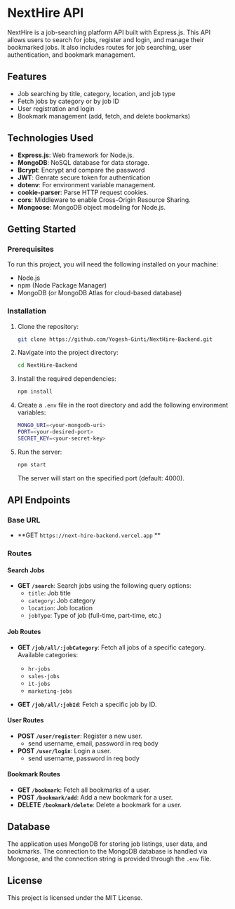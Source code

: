 # NextHire API

NextHire is a job-searching platform API built with Express.js. This API allows users to search for jobs, register and login, and manage their bookmarked jobs. It also includes routes for job searching, user authentication, and bookmark management.

## Features

- Job searching by title, category, location, and job type
- Fetch jobs by category or by job ID
- User registration and login
- Bookmark management (add, fetch, and delete bookmarks)

## Technologies Used

- **Express.js**: Web framework for Node.js.
- **MongoDB**: NoSQL database for data storage.
- **Bcrypt**: Encrypt and compare the password
- **JWT**: Genrate secure token for authentication
- **dotenv**: For environment variable management.
- **cookie-parser**: Parse HTTP request cookies.
- **cors**: Middleware to enable Cross-Origin Resource Sharing.
- **Mongoose**: MongoDB object modeling for Node.js.
  
## Getting Started

### Prerequisites

To run this project, you will need the following installed on your machine:

- Node.js
- npm (Node Package Manager)
- MongoDB (or MongoDB Atlas for cloud-based database)

### Installation

1. Clone the repository:

    ```bash
    git clone https://github.com/Yogesh-Ginti/NextHire-Backend.git
    ```

2. Navigate into the project directory:

    ```bash
    cd NextHire-Backend
    ```

3. Install the required dependencies:

    ```bash
    npm install
    ```

4. Create a `.env` file in the root directory and add the following environment variables:

    ```bash
    MONGO_URI=<your-mongodb-uri>
    PORT=<your-desired-port>
    SECRET_KEY=<your-secret-key>
    ```

5. Run the server:

    ```bash
    npm start
    ```

   The server will start on the specified port (default: 4000).

## API Endpoints

### Base URL
- **GET `https://next-hire-backend.vercel.app` **

### Routes

#### Search Jobs

- **GET `/search`**: Search jobs using the following query options:
  - `title`: Job title
  - `category`: Job category
  - `location`: Job location
  - `jobType`: Type of job (full-time, part-time, etc.)

#### Job Routes

- **GET `/job/all/:jobCategory`**: Fetch all jobs of a specific category. Available categories:
  - `hr-jobs`
  - `sales-jobs`
  - `it-jobs`
  - `marketing-jobs`
  
- **GET `/job/all/:jobId`**: Fetch a specific job by ID.

#### User Routes

- **POST `/user/register`**: Register a new user.
    - send username, email, password in req body
- **POST `/user/login`**: Login a user.
  - send username, password in req body
#### Bookmark Routes

- **GET `/bookmark`**: Fetch all bookmarks of a user.
- **POST `/bookmark/add`**: Add a new bookmark for a user.
- **DELETE `/bookmark/delete`**: Delete a bookmark for a user.

## Database

The application uses MongoDB for storing job listings, user data, and bookmarks. The connection to the MongoDB database is handled via Mongoose, and the connection string is provided through the `.env` file.

## License

This project is licensed under the MIT License.

